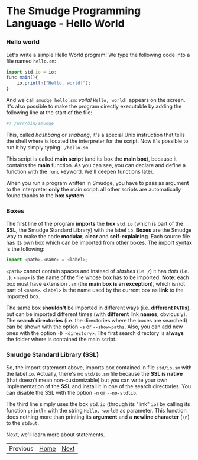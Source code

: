 # The Smudge Programming Language - Hello World

### Hello world
Let's write a simple Hello World program!
We type the following code into a file named `hello.sm`:

```js
import std.io = io;
func main(){
    io.println("Hello, world!");
}
```

And we call `smudge hello.sm`: *voilà!* `Hello, world!` appears on the screen.
It's also possible to make the program directly executable by adding the following line at the start of the file:

```js
#! /usr/bin/smudge
```

This, called *hashbang* or *shabang*, it's a special Unix instruction that tells the shell where is located the interpreter for the script.
Now it's possible to run it by simply typing `./hello.sm`.

This script is called **main script** (and its box the **main box**), because
it contains the **main** function.
As you can see, you can declare and define a function with the `func` keyword.
We'll deepen functions later.

When you run a program written in Smudge, you have to pass as argument to the interpreter **only** the main script:
all other scripts are automatically found thanks to the **box system**.

### Boxes
The first line of the program **imports** the **box** `std.io` (which is part of the **SSL**, the Smudge Standard Library) with the label `io`.
**Boxes** are the Smudge way to make the code **modular**, **clear** and **self-explaining**.
Each source file has its own box which can be imported from other boxes.
The import syntax is the following:

```js
import <path>.<name> = <label>;
```

`<path>` cannot contain spaces and instead of *slashes* (i.e. `/`) it has *dots* (i.e. `.`).
`<name>` is the name of the file whose box has to be imported. **Note**: each box must have extension `.sm` (the **main box is an exception**), which is not part of `<name>`.
`<label>` is the name used by the current box as **link** to the imported box.

The same box **shouldn't** be imported in different ways (i.e. **different `PATH`s**), but can be imported different times (with **different** link **names**, obviously).
The **search directories** (i.e. the directories where the boxes are searched) can be shown with the option `-s` or `--show-paths`.
Also, you can add new ones with the option `-D <directory>`. The first search directory is **always** the folder where is contained the main script.

### Smudge Standard Library (SSL)
So, the import statement above, imports box contained in file `std/io.sm` with
the label `io`. Actually, there's no `std/io.sm` file because the **SSL is native** (that doesn't mean non-customizable) but
you can write your own implementation of the **SSL** and install it in one of the search directories. You can disable the SSL with the option `-n` or `--no-stdlib`.

The third line simply uses the box `std.io` (through its "link" `io`) by calling its function `println` with the string `Hello, world!` as parameter. This function does nothing more than printing its **argument** and a **newline character** (`\n`) to the `stdout`.

Next, we'll learn more about statements.

||||
|---:|:---:|:---|
| Previous | [Home](https://smudgelang.github.io/smudge/) | [Next](statements.md) |
